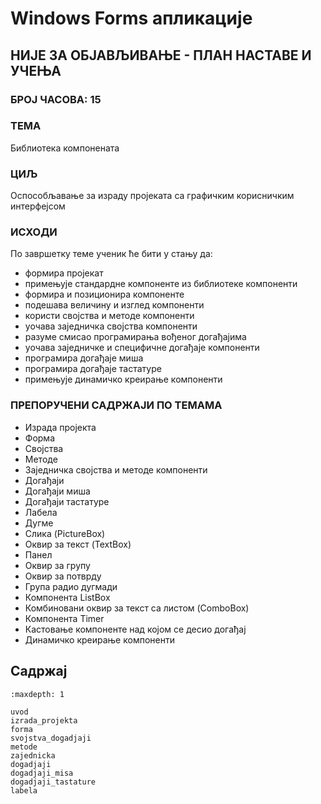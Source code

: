 # Windows Forms апликације

## НИЈЕ ЗА ОБЈАВЉИВАЊЕ - ПЛАН НАСТАВЕ И УЧЕЊА

### БРОЈ ЧАСОВА: 15

### ТЕМА

Библиотека компонената

### ЦИЉ

Оспособљавање за израду пројеката са графичким корисничким интерфејсом

### ИСХОДИ

По завршетку теме ученик ће бити у стању да:

* формира пројекат
* примењује стандардне компоненте из библиотеке компоненти
* формира и позиционира компоненте
* подешава величину и изглед компоненти
* користи својства и методе компоненти
* уочава заједничка својства компоненти
* разуме смисао програмирања вођеног догађајима
* уочава заједничке и специфичне догађаје компоненти
* програмира догађаје миша
* програмира догађаје тастатуре
* примењује динамичко креирање компоненти

### ПРЕПОРУЧЕНИ САДРЖАЈИ ПО ТЕМАМА

* Израда пројекта
* Форма
* Својства
* Методе
* Заједничка својства и методе компоненти
* Догађаји
* Догађаји миша
* Догађаји тастатуре
* Лабела
* Дугме
* Слика (PictureBox)
* Оквир за текст (TextBox)
* Панел
* Оквир за групу
* Оквир за потврду
* Група радио дугмади
* Компонента ListBox
* Комбиновани оквир за текст са листом (ComboBox)
* Компонента Timer
* Кастовање компоненте над којом се десио догађај
* Динамичко креирање компоненти

## Садржај

```{toctree}
:maxdepth: 1

uvod
izrada_projekta
forma
svojstva_dogadjaji
metode
zajednicka
dogadjaji
dogadjaji_misa
dogadjaji_tastature
labela
```
